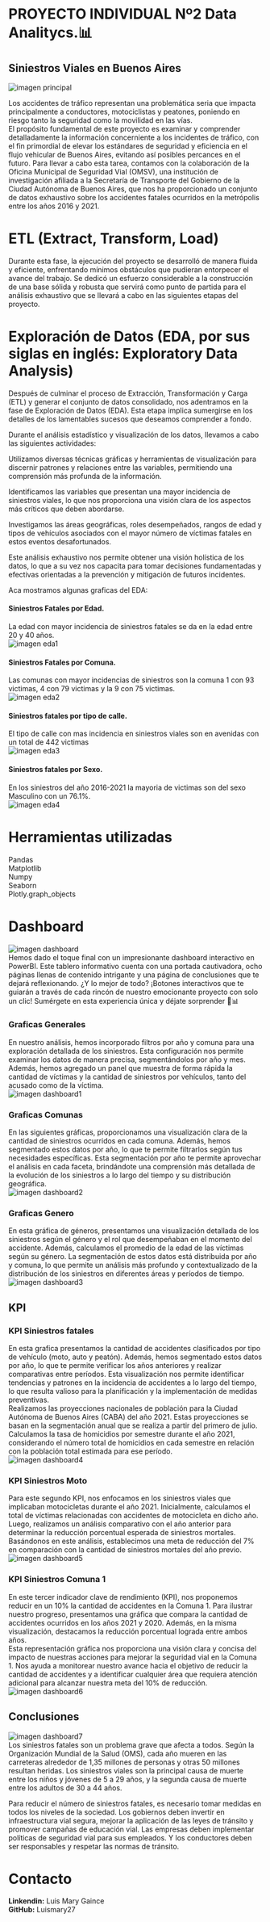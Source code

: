 # PROYECTO INDIVIDUAL Nº2 Data Analitycs.📊    
## Siniestros Viales en Buenos Aires  
![imagen principal](https://www.inforegion.com.ar/wp-content/uploads/2022/01/accidente-ezeiza.jpg)

Los accidentes de tráfico representan una problemática seria que impacta principalmente a conductores, motociclistas y peatones, poniendo en riesgo tanto la seguridad como la movilidad en las vías.   
El propósito fundamental de este proyecto es examinar y comprender detalladamente la información concerniente a los incidentes de tráfico, con el fin primordial de elevar los estándares de seguridad y eficiencia en el flujo vehicular de Buenos Aires, evitando así posibles percances en el futuro. Para llevar a cabo esta tarea, contamos con la colaboración de la Oficina Municipal de Seguridad Vial (OMSV), una institución de investigación afiliada a la Secretaría de Transporte del Gobierno de la Ciudad Autónoma de Buenos Aires, que nos ha proporcionado un conjunto de datos exhaustivo sobre los accidentes fatales ocurridos en la metrópolis entre los años 2016 y 2021.  

# ETL (Extract, Transform, Load)  
Durante esta fase, la ejecución del proyecto se desarrolló de manera fluida y eficiente, enfrentando mínimos obstáculos que pudieran entorpecer el avance del trabajo. Se dedicó un esfuerzo considerable a la construcción de una base sólida y robusta que servirá como punto de partida para el análisis exhaustivo que se llevará a cabo en las siguientes etapas del proyecto.  
  
# Exploración de Datos (EDA, por sus siglas en inglés: Exploratory Data Analysis)
Después de culminar el proceso de Extracción, Transformación y Carga (ETL) y generar el conjunto de datos consolidado, nos adentramos en la fase de Exploración de Datos (EDA). Esta etapa implica sumergirse en los detalles de los lamentables sucesos que deseamos comprender a fondo.  

Durante el análisis estadístico y visualización de los datos, llevamos a cabo las siguientes actividades:  

Utilizamos diversas técnicas gráficas y herramientas de visualización para discernir patrones y relaciones entre las variables, permitiendo una comprensión más profunda de la información.  

Identificamos las variables que presentan una mayor incidencia de siniestros viales, lo que nos proporciona una visión clara de los aspectos más críticos que deben abordarse.  

Investigamos las áreas geográficas, roles desempeñados, rangos de edad y tipos de vehículos asociados con el mayor número de víctimas fatales en estos eventos desafortunados.  

Este análisis exhaustivo nos permite obtener una visión holística de los datos, lo que a su vez nos capacita para tomar decisiones fundamentadas y efectivas orientadas a la prevención y mitigación de futuros incidentes.  

Aca mostramos algunas graficas del EDA: 
  
#### Siniestros Fatales por Edad.  
La edad con mayor incidencia de siniestros fatales se da en la edad entre 20 y 40 años.  
![imagen eda1](/Imagenes/edad_siniestro.png)  
  
#### Siniestros Fatales por Comuna.  
Las comunas con mayor incidencias de siniestros son la comuna 1 con 93 victimas, 4 con 79 victimas y la 9 con 75 victimas.    
![imagen eda2](/Imagenes/comuna.png)    
  
#### Siniestros fatales por tipo de calle.   
El tipo de calle con mas incidencia en siniestros viales son en avenidas con un total de 442 victimas  
![imagen eda3](/Imagenes/tipocalle.png)   
  
#### Siniestros fatales por Sexo.  
En los  siniestros del año 2016-2021 la mayoria de victimas son del sexo Masculino con un 76.1%.  
![imagen eda4](/Imagenes/sexo.png)   

# Herramientas utilizadas
Pandas  
Matplotlib    
Numpy  
Seaborn  
Plotly.graph_objects 

# Dashboard  
![imagen dashboard](/Imagenes/imagen%200.PNG)  
Hemos dado el toque final con un impresionante dashboard interactivo en PowerBI. Este tablero informativo cuenta con una portada cautivadora, ocho páginas llenas de contenido intrigante y una página de conclusiones que te dejará reflexionando. ¿Y lo mejor de todo? ¡Botones interactivos que te guiarán a través de cada rincón de nuestro emocionante proyecto con solo un clic! Sumérgete en esta experiencia única y déjate sorprender 🚀📊

### Graficas Generales  
En nuestro análisis, hemos incorporado filtros por año y comuna para una exploración detallada de los siniestros. Esta configuración nos permite examinar los datos de manera precisa, segmentándolos por año y mes. Además, hemos agregado un panel que muestra de forma rápida la cantidad de víctimas y la cantidad de siniestros por vehículos, tanto del acusado como de la víctima.  
![imagen dashboard1](/Imagenes/imagen3gen.PNG)  

### Graficas Comunas  
En las siguientes gráficas, proporcionamos una visualización clara de la cantidad de siniestros ocurridos en cada comuna. Además, hemos segmentado estos datos por año, lo que te permite filtrarlos según tus necesidades específicas. Esta segmentación por año te permite aprovechar el análisis en cada faceta, brindándote una comprensión más detallada de la evolución de los siniestros a lo largo del tiempo y su distribución geográfica.  
![imagen dashboard2](/Imagenes/imagen%202.PNG)   

### Graficas Genero  
En esta gráfica de géneros, presentamos una visualización detallada de los siniestros según el género y el rol que desempeñaban en el momento del accidente. Además, calculamos el promedio de la edad de las víctimas según su género. La segmentación de estos datos está distribuida por año y comuna, lo que permite un análisis más profundo y contextualizado de la distribución de los siniestros en diferentes áreas y períodos de tiempo.
![imagen dashboard3](/Imagenes/imagen%203.PNG)  
## KPI

###  KPI Siniestros fatales   
En esta grafica presentamos la cantidad de accidentes clasificados por tipo de vehículo (moto, auto y peatón). Además, hemos segmentado estos datos por año, lo que te permite verificar los años anteriores y realizar comparativas entre períodos. Esta visualización nos permite identificar tendencias y patrones en la incidencia de accidentes a lo largo del tiempo, lo que resulta valioso para la planificación y la implementación de medidas preventivas.  
Realizamos las proyecciones nacionales de población para la Ciudad Autónoma de Buenos Aires (CABA) del año 2021. Estas proyecciones se basan en la segmentación anual que se realiza a partir del primero de julio. Calculamos la tasa de homicidios por semestre durante el año 2021, considerando el número total de homicidios en cada semestre en relación con la población total estimada para ese período.  
![imagen dashboard4](/Imagenes/imagen%204.PNG)  

### KPI Siniestros Moto  
Para este segundo KPI, nos enfocamos en los siniestros viales que implicaban motocicletas durante el año 2021. Inicialmente, calculamos el total de víctimas relacionadas con accidentes de motocicleta en dicho año.
Luego, realizamos un análisis comparativo con el año anterior para determinar la reducción porcentual esperada de siniestros mortales. Basándonos en este análisis, establecimos una meta de reducción del 7% en comparación con la cantidad de siniestros mortales del año previo.  
![imagen dashboard5](/Imagenes/imagen%205.PNG)  

### KPI Siniestros Comuna 1
En este tercer indicador clave de rendimiento (KPI), nos proponemos reducir en un 10% la cantidad de accidentes en la Comuna 1. Para ilustrar nuestro progreso, presentamos una gráfica que compara la cantidad de accidentes ocurridos en los años 2021 y 2020. Además, en la misma visualización, destacamos la reducción porcentual lograda entre ambos años.  
Esta representación gráfica nos proporciona una visión clara y concisa del impacto de nuestras acciones para mejorar la seguridad vial en la Comuna 1. Nos ayuda a monitorear nuestro avance hacia el objetivo de reducir la cantidad de accidentes y a identificar cualquier área que requiera atención adicional para alcanzar nuestra meta del 10% de reducción.  
![imagen dashboard6](/Imagenes/kpicomuna.PNG)   

## Conclusiones
![imagen dashboard7](/Imagenes/imagen%207.PNG)  
Los siniestros fatales son un problema grave que afecta a todos. Según la Organización Mundial de la Salud (OMS), cada año mueren en las carreteras alrededor de 1,35 millones de personas y otras 50 millones resultan heridas. Los siniestros viales son la principal causa de muerte entre los niños y jóvenes de 5 a 29 años, y la segunda causa de muerte entre los adultos de 30 a 44 años.   

Para reducir el número de siniestros fatales, es necesario tomar medidas en todos los niveles de la sociedad. Los gobiernos deben invertir en infraestructura vial segura, mejorar la aplicación de las leyes de tránsito y promover campañas de educación vial. Las empresas deben implementar políticas de seguridad vial para sus empleados. Y los conductores deben ser responsables y respetar las normas de tránsito.  


# Contacto
**Linkendin:** Luis Mary Gaince  
**GitHub:** Luismary27




